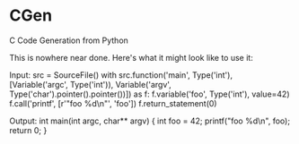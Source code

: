CGen
====

C Code Generation from Python

This is nowhere near done. Here's what it might look like to use it:

Input:
    src = SourceFile()
    with src.function('main', Type('int'), [Variable('argc', Type('int')), Variable('argv', Type('char').pointer().pointer())]) as f:
        f.variable('foo', Type('int'), value=42)
        f.call('printf', [r'"foo %d\n"', 'foo'])
        f.return_statement(0)
        
Output:
    int main(int argc, char** argv) {
        int foo = 42;
        printf("foo %d\n", foo);
        return 0;
    }

